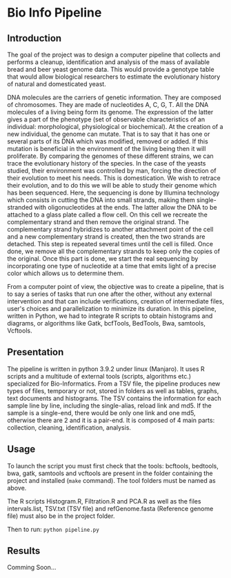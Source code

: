# Bio Info Pipeline

## Introduction

The goal of the project was to design a computer pipeline that collects and performs a cleanup, identification and analysis of the mass of available bread and beer yeast genome data. This would provide a genotype table that would allow biological researchers to estimate the evolutionary history of natural and domesticated yeast. 

DNA molecules are the carriers of genetic information. They are composed of chromosomes. They are made of nucleotides A, C, G, T. All the DNA molecules of a living being form its genome. The expression of the latter gives a part of the phenotype (set of observable characteristics of an individual: morphological, physiological or biochemical). At the creation of a new individual, the genome can mutate. That is to say that it has one or several parts of its DNA which was modified, removed or added. If this mutation is beneficial in the environment of the living being then it will proliferate. By comparing the genomes of these different strains, we can trace the evolutionary history of the species. In the case of the yeasts studied, their environment was controlled by man, forcing the direction of their evolution to meet his needs. This is domestication. We wish to retrace their evolution, and to do this we will be able to study their genome which has been sequenced.
Here, the sequencing is done by Illumina technology which consists in cutting the DNA into small strands, making them single-stranded with oligonucleotides at the ends. The latter allow the DNA to be attached to a glass plate called a flow cell. On this cell we recreate the complementary strand and then remove the original strand. The complementary strand hybridizes to another attachment point of the cell and a new complementary strand is created, then the two strands are detached. This step is repeated several times until the cell is filled. Once done, we remove all the complementary strands to keep only the copies of the original. Once this part is done, we start the real sequencing by incorporating one type of nucleotide at a time that emits light of a precise color which allows us to determine them. 

From a computer point of view, the objective was to create a pipeline, that is to say a series of tasks that run one after the other, without any external intervention and that can include verifications, creation of intermediate files, user's choices and parallelization to minimize its duration. In this pipeline, written in Python, we had to integrate R scripts to obtain histograms and diagrams, or algorithms like Gatk, bcfTools, BedTools, Bwa, samtools, Vcftools.

## Presentation

The pipeline is written in python 3.9.2 under linux (Manjaro). It uses R scripts and a multitude of external tools (scripts, algorithms etc.) specialized for Bio-Informatics. From a TSV file, the pipeline produces new types of files, temporary or not, stored in folders as well as tables, graphs, text documents and histograms. The TSV contains the information for each sample line by line, including the single-alias, reload link and md5. If the sample is a single-end, there would be only one link and one md5, otherwise there are 2 and it is a pair-end. It is composed of 4 main parts: collection, cleaning, identification, analysis.

## Usage

To launch the script you must first check that the tools: bcftools, bedtools, bwa, gatk, samtools and vcftools are present in the folder containing the project and installed (`make` command).
The tool folders must be named as above.

The R scripts Histogram.R, Filtration.R and PCA.R as well as the files intervals.list, TSV.txt (TSV file) and refGenome.fasta (Reference genome file) must also be in the project folder.

Then to run: `python pipeline.py`

## Results

Comming Soon...